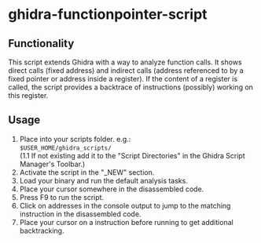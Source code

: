 # ghidra-functionpointer-script

## Functionality
This script extends Ghidra with a way to analyze function calls. It shows direct calls (fixed address) and indirect calls (address referenced to by a fixed pointer or address inside a register). If the content of a register is called, the script provides a backtrace of instructions (possibly) working on this register.

## Usage
1. Place into your scripts folder. e.g.:  
```$USER_HOME/ghidra_scripts/```  
(1.1 If not existing add it to the "Script Directories" in the Ghidra Script Manager's Toolbar.)
2. Activate the script in the "_NEW" section.
3. Load your binary and run the default analysis tasks.  
4. Place your cursor somewhere in the disassembled code.  
5. Press F9 to run the script.
6. Click on addresses in the console output to jump to the matching instruction in the disassembled code.
7. Place your cursor on a instruction before running to get additional backtracking.
